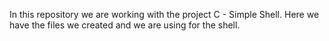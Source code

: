 In this repository we are working with the project C - Simple Shell. Here we have the files we created and we are using for the shell.
